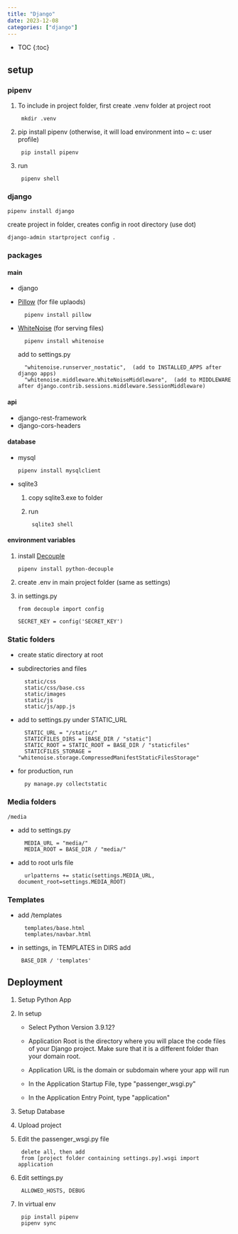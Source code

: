 ```yaml
---
title: "Django"
date: 2023-12-08
categories: ["django"]
---
```


- TOC
{:toc}

## setup

### pipenv

  1. To include in project folder, first create .venv folder at project root

          mkdir .venv

  2. pip install pipenv (otherwise, it will load environment into ~ c: user profile)

          pip install pipenv

  3. run

          pipenv shell

### django

    pipenv install django

  create project in folder, creates config in root directory (use dot)

    django-admin startproject config .

### packages

#### main

- django

- [Pillow](https://pillow.readthedocs.io/en/stable/) (for file uplaods)

        pipenv install pillow

- [WhiteNoise](http://whitenoise.evans.io/en/stable/) (for serving files)

        pipenv install whitenoise

    add to settings.py

        "whitenoise.runserver_nostatic",  (add to INSTALLED_APPS after django apps)
        "whitenoise.middleware.WhiteNoiseMiddleware",  (add to MIDDLEWARE after django.contrib.sessions.middleware.SessionMiddleware)

#### api

- django-rest-framework
- django-cors-headers

#### database

- mysql

      pipenv install mysqlclient

- sqlite3

    1. copy sqlite3.exe to folder
    2. run

            sqlite3 shell

#### environment variables

 1. install [Decouple](https://pypi.org/project/python-decouple/)

        pipenv install python-decouple

 2. create .env in main project folder (same as settings)
 3. in settings.py

        from decouple import config

        SECRET_KEY = config('SECRET_KEY')

### Static folders

- create static directory at root
- subdirectories and files

        static/css
        static/css/base.css
        static/images
        static/js
        static/js/app.js

- add to settings.py under STATIC_URL

        STATIC_URL = "/static/"
        STATICFILES_DIRS = [BASE_DIR / "static"]
        STATIC_ROOT = STATIC_ROOT = BASE_DIR / "staticfiles"
        STATICFILES_STORAGE = "whitenoise.storage.CompressedManifestStaticFilesStorage"

- for production, run

        py manage.py collectstatic

### Media folders

    /media

- add to settings.py

        MEDIA_URL = "media/"
        MEDIA_ROOT = BASE_DIR / "media/"

- add to root urls file

        urlpatterns += static(settings.MEDIA_URL, document_root=settings.MEDIA_ROOT)

### Templates

- add /templates

        templates/base.html
        templates/navbar.html

- in settings, in TEMPLATES in DIRS add

       BASE_DIR / 'templates'

## Deployment

  1. Setup Python App
  2. In setup

      - Select Python Version 3.9.12?

      - Application Root is the directory where you will place the code files of your Django project.
      Make sure that it is a different folder than your domain root.

      - Application URL is the domain or subdomain where your app will run

      - In the Application Startup File, type "passenger_wsgi.py"

      - In the Application Entry Point, type "application"

  3. Setup Database
  4. Upload project
  5. Edit the passenger_wsgi.py file

          delete all, then add
          from [project folder containing settings.py].wsgi import application

  6. Edit settings.py

          ALLOWED_HOSTS, DEBUG

  7. In virtual env

          pip install pipenv
          pipenv sync

